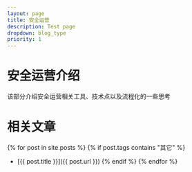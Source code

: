 ```yaml
---
layout: page
title: 安全运营
description: Test page
dropdown: blog_type
priority: 1
---
```


# 安全运营介绍
该部分介绍安全运营相关工具、技术点以及流程化的一些思考

# 相关文章
{% for post in site.posts %}
  {% if post.tags contains "其它" %}
  - [{{ post.title }}]({{ post.url }})
  {% endif %}
{% endfor %}
